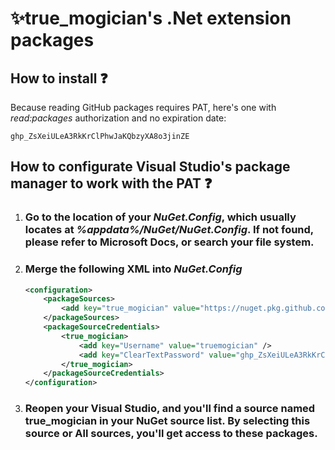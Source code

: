 # :sparkles:**true_mogician's .Net extension packages**

## **How to install** :question:
Because reading GitHub packages requires PAT, here's one with *read:packages* authorization and no expiration date: 
```
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
```

## **How to configurate Visual Studio's package manager to work with the PAT** :question:
1. ### Go to the location of your ***NuGet.Config***, which usually locates at ***%appdata%/NuGet/NuGet.Config***. If not found, please refer to Microsoft Docs, or search your file system.
2. ### Merge the following XML into ***NuGet.Config***
    ```xml
    <configuration>
        <packageSources>
            <add key="true_mogician" value="https://nuget.pkg.github.com/truemogician/index.json" />
        </packageSources>
        <packageSourceCredentials>
            <true_mogician>
                <add key="Username" value="truemogician" />
                <add key="ClearTextPassword" value="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" />
            </true_mogician>
        </packageSourceCredentials>
    </configuration>
    ```
3. ### Reopen your Visual Studio, and you'll find a source named **true_mogician** in your NuGet source list. By selecting this source or **All** sources, you'll get access to these packages.